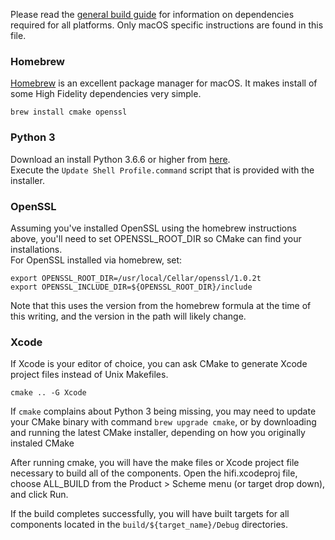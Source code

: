 Please read the [general build guide](BUILD.md) for information on dependencies required for all platforms. Only macOS specific instructions are found in this file.

### Homebrew

[Homebrew](https://brew.sh/) is an excellent package manager for macOS. It makes install of some High Fidelity dependencies very simple.

    brew install cmake openssl

### Python 3

Download an install Python 3.6.6 or higher from [here](https://www.python.org/downloads/).  
Execute the `Update Shell Profile.command` script that is provided with the installer.

### OpenSSL

Assuming you've installed OpenSSL using the homebrew instructions above, you'll need to set OPENSSL_ROOT_DIR so CMake can find your installations.  
For OpenSSL installed via homebrew, set:

    export OPENSSL_ROOT_DIR=/usr/local/Cellar/openssl/1.0.2t
    export OPENSSL_INCLUDE_DIR=${OPENSSL_ROOT_DIR}/include

Note that this uses the version from the homebrew formula at the time of this writing, and the version in the path will likely change.
### Xcode

If Xcode is your editor of choice, you can ask CMake to generate Xcode project files instead of Unix Makefiles.

    cmake .. -G Xcode

If `cmake` complains about Python 3 being missing, you may need to update your CMake binary with command `brew upgrade cmake`, or by downloading and running the latest CMake installer, depending on how you originally instaled CMake 

After running cmake, you will have the make files or Xcode project file necessary to build all of the components. Open the hifi.xcodeproj file, choose ALL_BUILD from the Product > Scheme menu (or target drop down), and click Run.

If the build completes successfully, you will have built targets for all components located in the `build/${target_name}/Debug` directories.
